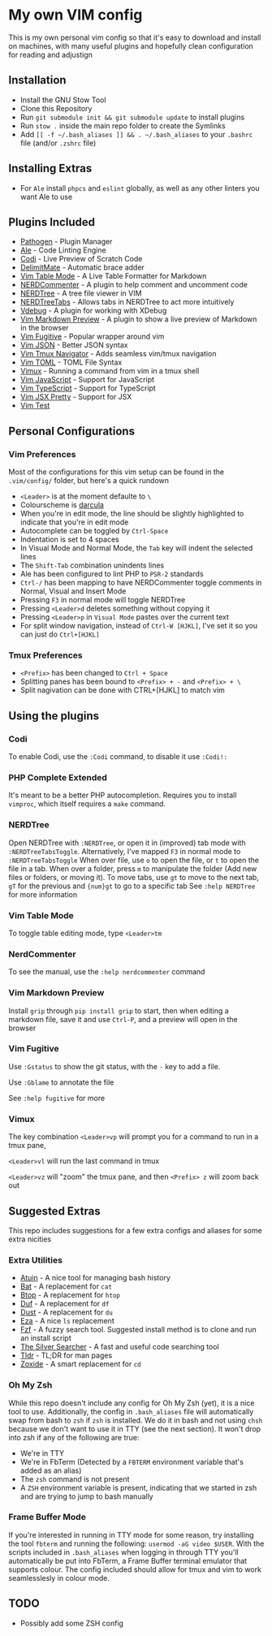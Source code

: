 # My own VIM config
This is my own personal vim config so that it's easy to download and install on machines, with many useful plugins and hopefully clean configuration for reading and adjustign

## Installation
 * Install the GNU Stow Tool
 * Clone this Repository
 * Run `git submodule init && git submodule update` to install plugins
 * Run `stow .` inside the main repo folder to create the Symlinks
 * Add `[[ -f ~/.bash_aliases ]] && . ~/.bash_aliases` to your `.bashrc` file (and/or `.zshrc` file)

## Installing Extras
 * For `Ale` install `phpcs` and `eslint` globally, as well as any other linters you want Ale to use

## Plugins Included
 * [Pathogen](https://github.com/tpope/vim-pathogen) - Plugin Manager
 * [Ale](https://github.com/w0rp/ale) - Code Linting Engine
 * [Codi](https://github.com/metakirby5/codi.vim) - Live Preview of Scratch Code
 * [DelimitMate](https://github.com/Raimondi/delimitMate) - Automatic brace adder
 * [Vim Table Mode](https://github.com/dhruvasagar/vim-table-mode) - A Live Table Formatter for Markdown
 * [NERDCommenter](https://github.com/scrooloose/nerdcommenter) - A plugin to help comment and uncomment code
 * [NERDTree](https://github.com/scrooloose/nerdtree) - A tree file viewer in VIM
 * [NERDTreeTabs](https://github.com/jistr/vim-nerdtree-tabs) - Allows tabs in NERDTree to act more intuitively
 * [Vdebug](https://github.comi/Garethp/vdebug) - A plugin for working with XDebug 
 * [Vim Markdown Preview](https://github.com/JamshedVesuna/vim-markdown-preview) - A plugin to show a live preview of Markdown in the browser
 * [Vim Fugitive](https://github.com/tpope/vim-fugitive) - Popular wrapper around vim
 * [Vim JSON](https://github.com/elzr/vim-json) - Better JSON syntax
 * [Vim Tmux Navigator](https://github.com/christoomey/vim-tmux-navigator) - Adds seamless vim/tmux navigation
 * [Vim TOML](https://github.com/cespare/vim-toml) - TOML File Syntax
 * [Vimux](https://github.com/benmills/vimux) - Running a command from vim in a tmux shell
 * [Vim JavaScript](https://github.com/pangloss/vim-javascript) - Support for JavaScript
 * [Vim TypeScript](https://github.com/leafgarland/typescript-vim) - Support for TypeScript
 * [Vim JSX Pretty](https://github.com/MaxMEllon/vim-jsx-pretty.git) - Support for JSX
 * [Vim Test](https://github.com/vim-test/vim-test.git)

## Personal Configurations

### Vim Preferences
Most of the configurations for this vim setup can be found in the `.vim/config/` folder, but here's a quick rundown

 * `<Leader>` is at the moment defaulte to `\`
 * Colourscheme is [darcula](https://github.com/blueshirts/darcula)
 * When you're in edit mode, the line should be slightly highlighted to indicate that you're in edit mode
 * Autocomplete can be toggled by `Ctrl-Space`
 * Indentation is set to 4 spaces
 * In Visual Mode and Normal Mode, the `Tab` key will indent the selected lines
 * The `Shift-Tab` combination unindents lines
 * Ale has been configured to lint PHP to `PSR-2` standards
 * `Ctrl-/` has been mapping to have NERDCommenter toggle comments in Normal, Visual and Insert Mode
 * Pressing `F3` in normal mode will toggle NERDTree
 * Pressing `<Leader>d` deletes something without copying it
 * Pressing `<Leader>p` in `Visual Mode` pastes over the current text
 * For split window navigation, instead of `Ctrl-W [HJKL]`, I've set it so you can just do `Ctrl+[HJKL]`

### Tmux Preferences
 * `<Prefix>` has been changed to `Ctrl + Space`
 * Splitting panes has been bound to `<Prefix> + -` and `<Prefix> + \`
 * Split nagivation can be done with CTRL+[HJKL] to match vim

## Using the plugins

### Codi
To enable Codi, use the `:Codi` command, to disable it use `:Codi!:`

### PHP Complete Extended
It's meant to be a better PHP autocompletion. Requires you to install `vimproc`, which itself requires a `make` command.

### NERDTree
Open NERDTree with `:NERDTree`, or open it in (improved) tab mode with `:NERDTreeTabsToggle`.
Alternatively, I've mapped `F3` in normal mode to `:NERDTreeTabsToggle`
When over file, use `o` to open the file, or `t` to open the file in a tab.
When over a folder, press `m` to manipulate the folder (Add new files or folders, or moving it).
To move tabs, use `gt` to move to the next tab, `gT` for the previous and `{num}gt` to go to a specific tab
See `:help NERDTree` for more information

### Vim Table Mode
To toggle table editing mode, type `<Leader>tm`

### NerdCommenter
To see the manual, use the `:help nerdcommenter` command

### Vim Markdown Preview
Install `grip` through `pip install grip` to start, then when editing a markdown file, save it and use `Ctrl-P`, and a preview will open in the browser

### Vim Fugitive
Use `:Gstatus` to show the git status, with the `-` key to add a file.

Use `:Gblame` to annotate the file

See `:help fugitive` for more

### Vimux
The key combination `<Leader>vp` will prompt you for a command to run in a tmux pane, 

`<Leader>vl` will run the last command in tmux

`<Leader>vz` will "zoom" the tmux pane, and then `<Prefix> z` will zoom back out

## Suggested Extras
This repo includes suggestions for a few extra configs and aliases for some extra nicities

### Extra Utilities
 * [Atuin](https://atuin.sh/) - A nice tool for managing bash history
 * [Bat](https://github.com/sharkdp/bat) - A replacement for `cat`
 * [Btop](https://github.com/aristocratos/btop) - A replacement for `htop`
 * [Duf](https://github.com/muesli/duf) - A replacement for `df`
 * [Dust](https://github.com/bootandy/dust) - A replacement for `du`
 * [Eza](https://github.com/eza-community/eza) - A nice `ls` replacement
 * [Fzf](https://github.com/junegunn/fzf) - A fuzzy search tool. Suggested install method is to clone and run an install script
 * [The Silver Searcher](https://github.com/ggreer/the_silver_searcher) - A fast and useful code searching tool
 * [Tldr](https://tldr.sh/) - TL;DR for man pages
 * [Zoxide](https://github.com/ajeetdsouza/zoxide) - A smart replacement for `cd`

### Oh My Zsh
While this repo doesn't include any config for Oh My Zsh (yet), it is a nice tool to use. Additionally, the config in
`.bash_aliases` file will automatically swap from bash to `zsh` if `zsh` is installed. We do it in bash and not using
`chsh` because we don't want to use it in TTY (see the next section). It won't drop into zsh if any of the following are
true:

 * We're in TTY
 * We're in FbTerm (Detected by a `FBTERM` environment variable that's added as an alias)
 * The `zsh` command is not present
 * A `ZSH` environment variable is present, indicating that we started in zsh and are trying to jump to bash manually

### Frame Buffer Mode
If you're interested in running in TTY mode for some reason, try installing the tool `fbterm` and running the following:
`usermod -aG video $USER`. With the scripts included in `.bash_aliases` when logging in through TTY you'll automatically
be put into FbTerm, a Frame Buffer terminal emulator that supports colour. The config included should allow for tmux and
vim to work seamlesslesly in colour mode. 

## TODO
 * Possibly add some ZSH config
